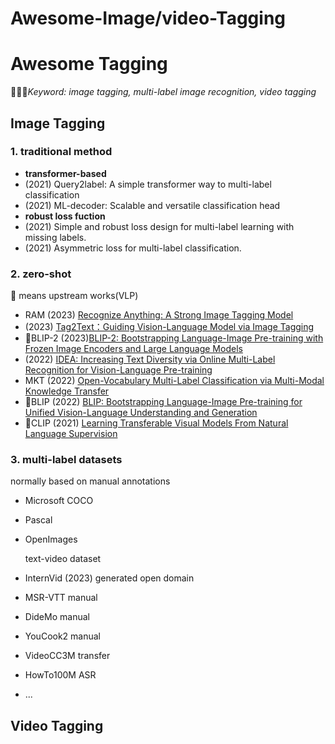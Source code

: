 # Awesome-Image/video-Tagging

# Awesome Tagging
🚀🚀🚀*Keyword: image tagging, multi-label image recognition,  video tagging*
## Image Tagging

### 1. traditional method

 - **transformer-based**
 - (2021) Query2label: A simple transformer way to multi-label classification
 - (2021) ML-decoder: Scalable and versatile classification head
 - **robust loss fuction**
 - (2021) Simple and robust loss design for multi-label learning with missing labels.
 - (2021) Asymmetric loss for multi-label classification.

### 2.  zero-shot
🌟 means upstream works(VLP) 
- RAM (2023) [Recognize Anything: A Strong Image Tagging Model](https://arxiv.org/pdf/2306.03514.pdf)
- (2023) [Tag2Text：Guiding Vision-Language Model via Image Tagging](https://arxiv.org/pdf/2303.05657.pdf)
- 🌟BLIP-2 (2023)[BLIP-2: Bootstrapping Language-Image Pre-training with Frozen Image Encoders and Large Language Models](https://arxiv.org/pdf/2301.12597.pdf)
- (2022) [IDEA: Increasing Text Diversity via Online Multi-Label Recognition for Vision-Language Pre-training](https://arxiv.org/pdf/2207.05333.pdf)
- MKT (2022) [Open-Vocabulary Multi-Label Classification via Multi-Modal Knowledge Transfer](https://arxiv.org/pdf/2207.01887.pdf)
- 🌟BLIP (2022) [BLIP: Bootstrapping Language-Image Pre-training for Unified Vision-Language Understanding and Generation](https://arxiv.org/pdf/2201.12086.pdf)
- 🌟CLIP (2021) [Learning Transferable Visual Models From Natural Language Supervision](https://arxiv.org/pdf/2103.00020.pdf)
### 3. multi-label datasets
normally based on manual annotations
- Microsoft COCO
- Pascal
- OpenImages

  text-video dataset
- InternVid (2023) generated open domain
- MSR-VTT manual
- DideMo manual
- YouCook2 manual
- VideoCC3M transfer
- HowTo100M ASR
- ...

## Video Tagging



